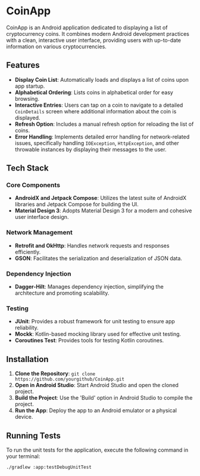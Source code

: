 # CoinApp

CoinApp is an Android application dedicated to displaying a list of cryptocurrency coins. It
combines modern Android development practices with a clean, interactive user interface, providing
users with up-to-date information on various cryptocurrencies.

## Features

- **Display Coin List**: Automatically loads and displays a list of coins upon app startup.
- **Alphabetical Ordering**: Lists coins in alphabetical order for easy browsing.
- **Interactive Entries**: Users can tap on a coin to navigate to a detailed `CoinDetails` screen
  where additional information about the coin is displayed.
- **Refresh Option**: Includes a manual refresh option for reloading the list of coins.
- **Error Handling**: Implements detailed error handling for network-related issues, specifically
  handling `IOException`, `HttpException`, and other throwable instances by displaying their
  messages to the user.

## Tech Stack

### Core Components

- **AndroidX and Jetpack Compose**: Utilizes the latest suite of AndroidX libraries and Jetpack
  Compose for building the UI.
- **Material Design 3**: Adopts Material Design 3 for a modern and cohesive user interface design.

### Network Management

- **Retrofit and OkHttp**: Handles network requests and responses efficiently.
- **GSON**: Facilitates the serialization and deserialization of JSON data.

### Dependency Injection

- **Dagger-Hilt**: Manages dependency injection, simplifying the architecture and promoting
  scalability.

### Testing

- **JUnit**: Provides a robust framework for unit testing to ensure app reliability.
- **Mockk**: Kotlin-based mocking library used for effective unit testing.
- **Coroutines Test**: Provides tools for testing Kotlin coroutines.

## Installation

1. **Clone the Repository**: `git clone https://github.com/yourgithub/CoinApp.git`
2. **Open in Android Studio**: Start Android Studio and open the cloned project.
3. **Build the Project**: Use the 'Build' option in Android Studio to compile the project.
4. **Run the App**: Deploy the app to an Android emulator or a physical device.

## Running Tests

To run the unit tests for the application, execute the following command in your terminal:

```bash
./gradlew :app:testDebugUnitTest
